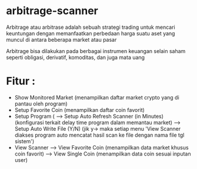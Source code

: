 # arbitrage-scanner

Arbitrage atau arbitrase adalah sebuah strategi trading untuk mencari keuntungan dengan memanfaatkan perbedaan harga suatu aset yang muncul di antara beberapa market atau pasar

Arbitrage bisa dilakukan pada berbagai instrumen keuangan selain saham seperti obligasi, derivatif, komoditas, dan juga mata uang

# Fitur :
* Show Monitored Market (menampilkan daftar market crypto yang di pantau oleh program)
* Setup Favorite Coin (menampilkan daftar coin favorit)
* Setup Program (
  --> Setup Auto Refresh Scanner (in Minutes) (konfigurasi terkait delay time program dalam memantau market)
  --> Setup Auto Write File (Y/N) (jik y-> maka setiap menu 'View Scanner diakses program auto mencatat hasil scan ke file dengan nama file tgl sistem')
* View Scanner
  --> View Favorite Coin (menampilkan data market khusus coin favorit)
  --> View Single Coin (menampilkan data coin sesuai inputan user)
  
